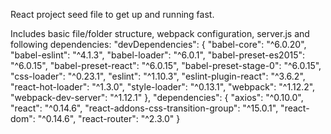 React project seed file to get up and running fast.

Includes basic file/folder structure, webpack configuration, server.js and following dependencies:
  "devDependencies": {
    "babel-core": "^6.0.20",
    "babel-eslint": "^4.1.3",
    "babel-loader": "^6.0.1",
    "babel-preset-es2015": "^6.0.15",
    "babel-preset-react": "^6.0.15",
    "babel-preset-stage-0": "^6.0.15",
    "css-loader": "^0.23.1",
    "eslint": "^1.10.3",
    "eslint-plugin-react": "^3.6.2",
    "react-hot-loader": "^1.3.0",
    "style-loader": "^0.13.1",
    "webpack": "^1.12.2",
    "webpack-dev-server": "^1.12.1"
  },
  "dependencies": {
    "axios": "^0.10.0",
    "react": "^0.14.6",
    "react-addons-css-transition-group": "^15.0.1",
    "react-dom": "^0.14.6",
    "react-router": "^2.3.0"
  }
